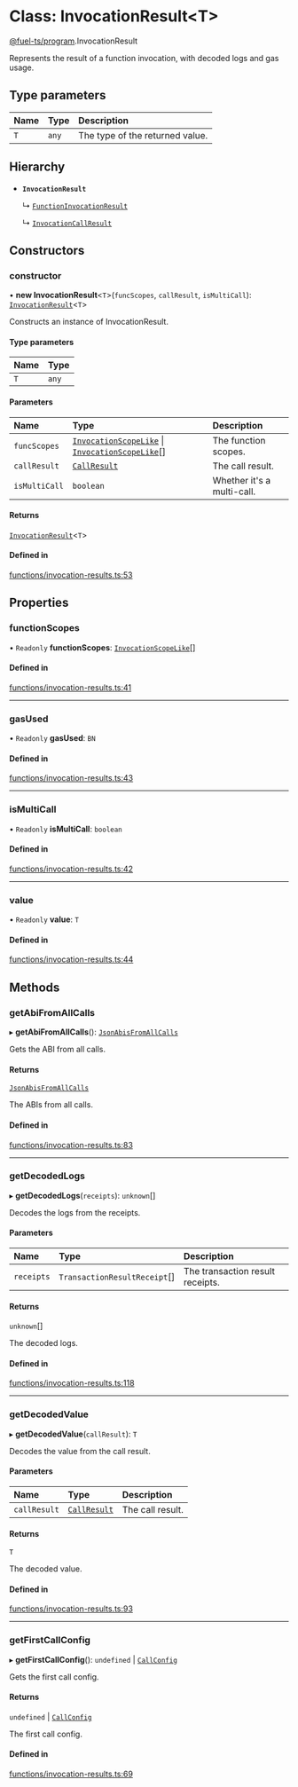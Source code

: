 # Class: InvocationResult&lt;T\>

[@fuel-ts/program](/api/Program/index.md).InvocationResult

Represents the result of a function invocation, with decoded logs and gas usage.

## Type parameters

| Name | Type | Description |
| :------ | :------ | :------ |
| `T` | `any` | The type of the returned value. |

## Hierarchy

- **`InvocationResult`**

  ↳ [`FunctionInvocationResult`](/api/Program/FunctionInvocationResult.md)

  ↳ [`InvocationCallResult`](/api/Program/InvocationCallResult.md)

## Constructors

### constructor

• **new InvocationResult**&lt;`T`\>(`funcScopes`, `callResult`, `isMultiCall`): [`InvocationResult`](/api/Program/InvocationResult.md)&lt;`T`\>

Constructs an instance of InvocationResult.

#### Type parameters

| Name | Type |
| :------ | :------ |
| `T` | `any` |

#### Parameters

| Name | Type | Description |
| :------ | :------ | :------ |
| `funcScopes` | [`InvocationScopeLike`](/api/Program/index.md#invocationscopelike) \| [`InvocationScopeLike`](/api/Program/index.md#invocationscopelike)[] | The function scopes. |
| `callResult` | [`CallResult`](/api/Account/index.md#callresult) | The call result. |
| `isMultiCall` | `boolean` | Whether it's a multi-call. |

#### Returns

[`InvocationResult`](/api/Program/InvocationResult.md)&lt;`T`\>

#### Defined in

[functions/invocation-results.ts:53](https://github.com/FuelLabs/fuels-ts/blob/719534a2/packages/program/src/functions/invocation-results.ts#L53)

## Properties

### functionScopes

• `Readonly` **functionScopes**: [`InvocationScopeLike`](/api/Program/index.md#invocationscopelike)[]

#### Defined in

[functions/invocation-results.ts:41](https://github.com/FuelLabs/fuels-ts/blob/719534a2/packages/program/src/functions/invocation-results.ts#L41)

___

### gasUsed

• `Readonly` **gasUsed**: `BN`

#### Defined in

[functions/invocation-results.ts:43](https://github.com/FuelLabs/fuels-ts/blob/719534a2/packages/program/src/functions/invocation-results.ts#L43)

___

### isMultiCall

• `Readonly` **isMultiCall**: `boolean`

#### Defined in

[functions/invocation-results.ts:42](https://github.com/FuelLabs/fuels-ts/blob/719534a2/packages/program/src/functions/invocation-results.ts#L42)

___

### value

• `Readonly` **value**: `T`

#### Defined in

[functions/invocation-results.ts:44](https://github.com/FuelLabs/fuels-ts/blob/719534a2/packages/program/src/functions/invocation-results.ts#L44)

## Methods

### getAbiFromAllCalls

▸ **getAbiFromAllCalls**(): [`JsonAbisFromAllCalls`](/api/Account/index.md#jsonabisfromallcalls)

Gets the ABI from all calls.

#### Returns

[`JsonAbisFromAllCalls`](/api/Account/index.md#jsonabisfromallcalls)

The ABIs from all calls.

#### Defined in

[functions/invocation-results.ts:83](https://github.com/FuelLabs/fuels-ts/blob/719534a2/packages/program/src/functions/invocation-results.ts#L83)

___

### getDecodedLogs

▸ **getDecodedLogs**(`receipts`): `unknown`[]

Decodes the logs from the receipts.

#### Parameters

| Name | Type | Description |
| :------ | :------ | :------ |
| `receipts` | `TransactionResultReceipt`[] | The transaction result receipts. |

#### Returns

`unknown`[]

The decoded logs.

#### Defined in

[functions/invocation-results.ts:118](https://github.com/FuelLabs/fuels-ts/blob/719534a2/packages/program/src/functions/invocation-results.ts#L118)

___

### getDecodedValue

▸ **getDecodedValue**(`callResult`): `T`

Decodes the value from the call result.

#### Parameters

| Name | Type | Description |
| :------ | :------ | :------ |
| `callResult` | [`CallResult`](/api/Account/index.md#callresult) | The call result. |

#### Returns

`T`

The decoded value.

#### Defined in

[functions/invocation-results.ts:93](https://github.com/FuelLabs/fuels-ts/blob/719534a2/packages/program/src/functions/invocation-results.ts#L93)

___

### getFirstCallConfig

▸ **getFirstCallConfig**(): `undefined` \| [`CallConfig`](/api/Program/index.md#callconfig)

Gets the first call config.

#### Returns

`undefined` \| [`CallConfig`](/api/Program/index.md#callconfig)

The first call config.

#### Defined in

[functions/invocation-results.ts:69](https://github.com/FuelLabs/fuels-ts/blob/719534a2/packages/program/src/functions/invocation-results.ts#L69)
